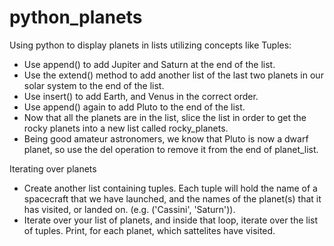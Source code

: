 # python_planets

Using python to display planets in lists utilizing concepts like Tuples:

- Use append() to add Jupiter and Saturn at the end of the list.
- Use the extend() method to add another list of the last two planets in our solar system to the end of the list.
- Use insert() to add Earth, and Venus in the correct order.
- Use append() again to add Pluto to the end of the list.
- Now that all the planets are in the list, slice the list in order to get the rocky planets into a new list called rocky_planets.
- Being good amateur astronomers, we know that Pluto is now a dwarf planet, so use the del operation to remove it from the end of planet_list.

Iterating over planets

- Create another list containing tuples. Each tuple will hold the name of a spacecraft that we have launched, and the names of the planet(s) that it has visited, or landed on. (e.g. ('Cassini', 'Saturn')).
- Iterate over your list of planets, and inside that loop, iterate over the list of tuples. Print, for each planet, which sattelites have visited.
